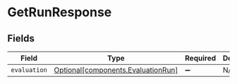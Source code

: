 # GetRunResponse


## Fields

| Field                                                                          | Type                                                                           | Required                                                                       | Description                                                                    |
| ------------------------------------------------------------------------------ | ------------------------------------------------------------------------------ | ------------------------------------------------------------------------------ | ------------------------------------------------------------------------------ |
| `evaluation`                                                                   | [Optional[components.EvaluationRun]](../../models/components/evaluationrun.md) | :heavy_minus_sign:                                                             | N/A                                                                            |